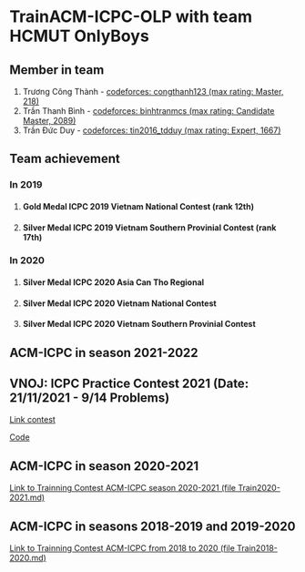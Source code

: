 # TrainACM-ICPC-OLP with team HCMUT OnlyBoys

## Member in team
1. Trương Công Thành - [codeforces: congthanh123 (max rating: Master, 218)](https://codeforces.com/profile/congthanh123)
2. Trần Thanh Bình - [codeforces: binhtranmcs (max rating: Candidate Master, 2089)](https://codeforces.com/profile/binhtranmcs)
3. Trần Đức Duy - [codeforces: tin2016_tdduy (max rating: Expert, 1667)](https://codeforces.com/profile/tin2016_tdduy)

## Team achievement

### In 2019
1. #### Gold Medal ICPC 2019 Vietnam National Contest (rank 12th)
2. #### Silver Medal ICPC 2019 Vietnam Southern Provinial Contest (rank 17th)
### In 2020
1. #### Silver Medal ICPC 2020 Asia Can Tho Regional
2. #### Silver Medal ICPC 2020 Vietnam National Contest
3. #### Silver Medal ICPC 2020 Vietnam Southern Provinial Contest

## ACM-ICPC in season 2021-2022

## VNOJ: ICPC Practice Contest 2021 (Date: 21/11/2021 - 9/14 Problems)

[Link contest](https://oj.vnoi.info/contest/icpc21_beta)

[Code](https://github.com/truongcongthanh2000/TrainACM-ICPC-OLP/tree/master/ICPC_2021_Beta_VNOJ)

## ACM-ICPC in season 2020-2021

[Link to Trainning Contest ACM-ICPC season 2020-2021 (file Train2020-2021.md)](https://github.com/truongcongthanh2000/TrainACM-ICPC-OLP/blob/master/Train2020-2021.md)

## ACM-ICPC in seasons 2018-2019 and 2019-2020

[Link to Trainning Contest ACM-ICPC from 2018 to 2020 (file Train2018-2020.md)](https://github.com/truongcongthanh2000/TrainACM-ICPC-OLP/blob/master/Train2018-2020.md)




